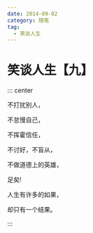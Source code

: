 ```yaml
---
date: 2014-09-02
category: 随笔
tag:
  - 笑谈人生
---
```


# 笑谈人生【九】

::: center

不打扰别人，

不怠慢自己，

不挥霍信任，

不讨好，不盲从，

不做道德上的英雄，

足矣!

人生有许多的如果，

却只有一个结果。

:::
